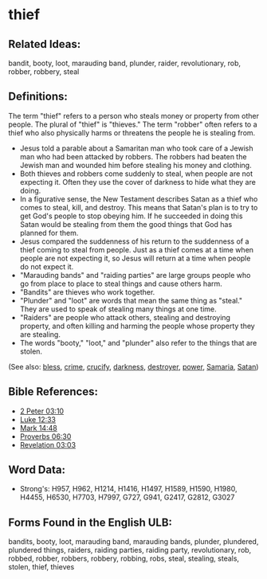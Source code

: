 # thief

## Related Ideas:

bandit, booty, loot, marauding band, plunder, raider, revolutionary, rob, robber, robbery, steal

## Definitions:

The term "thief" refers to a person who steals money or property from other people. The plural of "thief" is "thieves." The term "robber" often refers to a thief who also physically harms or threatens the people he is stealing from.

* Jesus told a parable about a Samaritan man who took care of a Jewish man who had been attacked by robbers. The robbers had beaten the Jewish man and wounded him before stealing his money and clothing.
* Both thieves and robbers come suddenly to steal, when people are not expecting it. Often they use the cover of darkness to hide what they are doing.
* In a figurative sense, the New Testament describes Satan as a thief who comes to steal, kill, and destroy. This means that Satan's plan is to try to get God's people to stop obeying him. If he succeeded in doing this Satan would be stealing from them the good things that God has planned for them.
* Jesus compared the suddenness of his return to the suddenness of a thief coming to steal from people. Just as a thief comes at a time when people are not expecting it, so Jesus will return at a time when people do not expect it.
* "Marauding bands" and "raiding parties" are large groups people who go from place to place to steal things and cause others harm.
* "Bandits" are thieves who work together.
* "Plunder" and "loot" are words that mean the same thing as "steal." They are used to speak of stealing many things at one time.
* "Raiders" are people who attack others, stealing and destroying property, and often killing and harming the people whose property they are stealing.
* The words "booty," "loot," and "plunder" also refer to the things that are stolen.

(See also: [bless](../kt/bless.md), [crime](../other/criminal.md), [crucify](../kt/crucify.md), [darkness](../other/darkness.md), [destroyer](../other/destroyer.md), [power](../kt/power.md), [Samaria](../names/samaria.md), [Satan](../kt/satan.md))

## Bible References:

* [2 Peter 03:10](rc://en/tn/help/2pe/03/10)
* [Luke 12:33](rc://en/tn/help/luk/12/33)
* [Mark 14:48](rc://en/tn/help/mrk/14/48)
* [Proverbs 06:30](rc://en/tn/help/pro/06/30)
* [Revelation 03:03](rc://en/tn/help/rev/03/03)

## Word Data:

* Strong's: H957, H962, H1214, H1416, H1497, H1589, H1590, H1980, H4455, H6530, H7703, H7997, G727, G941, G2417, G2812, G3027

## Forms Found in the English ULB:

bandits, booty, loot, marauding band, marauding bands, plunder, plundered, plundered things, raiders, raiding parties, raiding party, revolutionary, rob, robbed, robber, robbers, robbery, robbing, robs, steal, stealing, steals, stolen, thief, thieves



